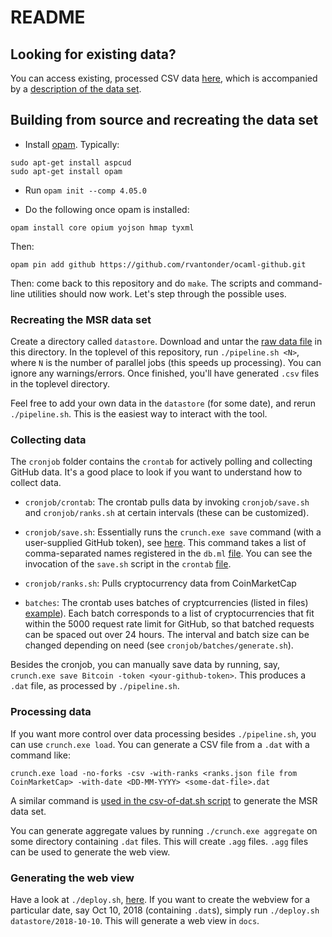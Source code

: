 # README

## Looking for existing data?

You can access existing, processed CSV data [here](XXX), which is accompanied by a [description of the data set](XXX). 

## Building from source and recreating the data set

- Install [opam](https://opam.ocaml.org/doc/Install.html). Typically:

```
sudo apt-get install aspcud
sudo apt-get install opam
```

- Run `opam init --comp 4.05.0`

- Do the following once opam is installed:

```
opam install core opium yojson hmap tyxml
```

Then:

```
opam pin add github https://github.com/rvantonder/ocaml-github.git 
```

Then: come back to this repository and do `make`. The scripts and command-line utilities should now work. Let's step through the possible uses. 

### Recreating the MSR data set

Create a directory called `datastore`. Download and untar the [raw data file](XXX) in this directory.
In the toplevel of this repository, run `./pipeline.sh <N>`, where `N` is the number of parallel jobs (this speeds up processing). You can ignore any warnings/errors. Once finished, you'll have generated `.csv` files in the toplevel directory.

Feel free to add your own data in the `datastore` (for some date), and rerun `./pipeline.sh`. This is the easiest way to interact with the tool.

### Collecting data

The `cronjob` folder contains the `crontab` for actively polling and collecting GitHub data. It's a good place to look if you want to understand how to collect data.

- `cronjob/crontab`: The crontab pulls data by invoking `cronjob/save.sh` and `cronjob/ranks.sh` at certain intervals (these can be customized).

- `cronjob/save.sh`: Essentially runs the `crunch.exe save` command (with a user-supplied GitHub token), see [here](https://github.com/rvantonder/CryptOSS/blob/master/cronjob/save.sh#L14). This command takes a list of comma-separated names registered in the `db.ml` [file](https://github.com/rvantonder/CryptOSS/blob/master/lib/db.ml). You can see the invocation of the `save.sh` script in the `crontab` [file](https://github.com/rvantonder/CryptOSS/blob/master/cronjob/crontab). 

- `cronjob/ranks.sh`: Pulls cryptocurrency data from CoinMarketCap

- `batches`: The crontab uses batches of cryptcurrencies (listed in files) [example](https://github.com/rvantonder/CryptOSS/blob/master/cronjob/batches/batch-0.txt)). Each batch corresponds to a list of cryptocurrencies that fit within the 5000 request rate limit for GitHub, so that batched requests can be spaced out over 24 hours. The interval and batch size can be changed depending on need (see `cronjob/batches/generate.sh`).

Besides the cronjob, you can manually save data by running, say, `crunch.exe save Bitcoin -token <your-github-token>`. This produces a `.dat` file, as processed by `./pipeline.sh`.

### Processing data

If you want more control over data processing besides `./pipeline.sh`, you can use `crunch.exe load`. You can generate a CSV file from a `.dat` with a command like:

```
crunch.exe load -no-forks -csv -with-ranks <ranks.json file from CoinMarketCap> -with-date <DD-MM-YYYY> <some-dat-file>.dat
```

A similar command is [used in the csv-of-dat.sh script](https://github.com/rvantonder/CryptOSS/blob/master/csv-of-dat.sh#L17) to generate the MSR data set.

You can generate aggregate values by running `./crunch.exe aggregate` on some directory containing `.dat` files. This will create `.agg` files. `.agg` files can be used to generate the web view.

### Generating the web view

Have a look at `./deploy.sh`, [here](https://github.com/rvantonder/CryptOSS/blob/master/deploy.sh#L13-L18). If you want to create the webview for a particular date, say Oct 10, 2018 (containing `.dat`s), simply run `./deploy.sh datastore/2018-10-10`. This will generate a web view in `docs`.
